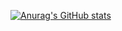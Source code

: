 [![Anurag's GitHub stats](https://github-readme-stats.vercel.app/api?username=mspangler)](https://github.com/mspangler/github-readme-stats)

